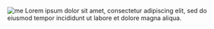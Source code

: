 
![me](https://github.com/user-attachments/assets/60436fc8-1f4c-4970-8cb2-ec8e5cd8811a)
Lorem ipsum dolor sit amet, consectetur adipiscing elit, sed do eiusmod tempor incididunt ut labore et dolore magna aliqua.
